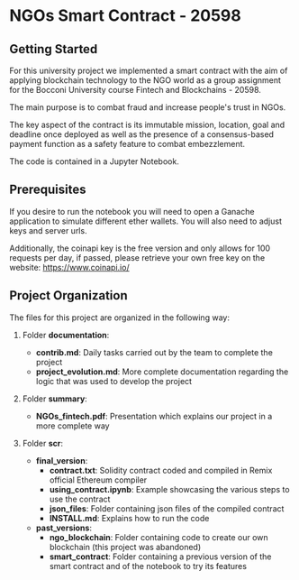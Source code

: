 # NGOs Smart Contract - 20598

## Getting Started
For this university project we implemented a smart contract with the aim of applying blockchain technology to the NGO world as a group assignment for the Bocconi University course Fintech and Blockchains - 20598.

The main purpose is to combat fraud and increase people's trust in NGOs.

The key aspect of the contract is its immutable mission, location, goal and deadline once deployed as well as the presence of a consensus-based payment function as a safety feature to combat embezzlement.

The code is contained in a Jupyter Notebook.

## Prerequisites
If you desire to run the notebook you will need to open a Ganache application to simulate different ether wallets. 
You will also need to adjust keys and server urls.

Additionally, the coinapi key is the free version and only allows for 100 requests per day, if passed, please retrieve your own free key on the website: https://www.coinapi.io/

## Project Organization
The files for this project are organized in the following way:

1.  Folder __documentation__:
    *  __contrib.md__: Daily tasks carried out by the team to complete the project
    *  __project_evolution.md__: More complete documentation regarding the logic that was used to develop the project    
    
2.  Folder __summary__:
    *  __NGOs_fintech.pdf__: Presentation which explains our project in a more complete way
    
3.  Folder __scr__:
    *  __final_version__:
        *  __contract.txt__: Solidity contract coded and compiled in Remix official Ethereum compiler
        *  __using_contract.ipynb__: Example showcasing the various steps to use the contract
        *  __json_files__: Folder containing json files of the compiled contract
        *  __INSTALL.md__: Explains how to run the code 
    *  __past_versions__:
        *  __ngo_blockchain__: Folder containing code to create our own blockchain (this project was abandoned)
        *  __smart_contract__: Folder containing a previous version of the smart contract and of the notebook to try its features
